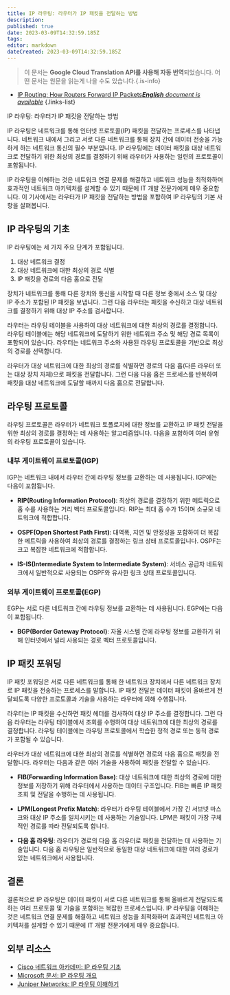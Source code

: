 ```yaml
---
title: IP 라우팅: 라우터가 IP 패킷을 전달하는 방법
description: 
published: true
date: 2023-03-09T14:32:59.185Z
tags: 
editor: markdown
dateCreated: 2023-03-09T14:32:59.185Z
---
```


> 이 문서는 **Google Cloud Translation API를 사용해 자동 번역**되었습니다.
어떤 문서는 원문을 읽는게 나을 수도 있습니다.{.is-info}



- [IP Routing: How Routers Forward IP Packets***English** document is available*](/en/Knowledge-base/Network/ip-routing-how-routers-forward-ip-packets)
{.links-list}

IP 라우팅: 라우터가 IP 패킷을 전달하는 방법

IP 라우팅은 네트워크를 통해 인터넷 프로토콜(IP) 패킷을 전달하는 프로세스를 나타냅니다. 네트워크 내에서 그리고 서로 다른 네트워크를 통해 장치 간에 데이터 전송을 가능하게 하는 네트워크 통신의 필수 부분입니다. IP 라우팅에는 데이터 패킷을 대상 네트워크로 전달하기 위한 최상의 경로를 결정하기 위해 라우터가 사용하는 일련의 프로토콜이 포함됩니다.

IP 라우팅을 이해하는 것은 네트워크 연결 문제를 해결하고 네트워크 성능을 최적화하며 효과적인 네트워크 아키텍처를 설계할 수 있기 때문에 IT 개발 전문가에게 매우 중요합니다. 이 기사에서는 라우터가 IP 패킷을 전달하는 방법을 포함하여 IP 라우팅의 기본 사항을 살펴봅니다.

## IP 라우팅의 기초

IP 라우팅에는 세 가지 주요 단계가 포함됩니다.

1. 대상 네트워크 결정
2. 대상 네트워크에 대한 최상의 경로 식별
3. IP 패킷을 경로의 다음 홉으로 전달

장치가 네트워크를 통해 다른 장치와 통신을 시작할 때 다른 정보 중에서 소스 및 대상 IP 주소가 포함된 IP 패킷을 보냅니다. 그런 다음 라우터는 패킷을 수신하고 대상 네트워크를 결정하기 위해 대상 IP 주소를 검사합니다.

라우터는 라우팅 테이블을 사용하여 대상 네트워크에 대한 최상의 경로를 결정합니다. 라우팅 테이블에는 해당 네트워크에 도달하기 위한 네트워크 주소 및 해당 경로 목록이 포함되어 있습니다. 라우터는 네트워크 주소와 사용된 라우팅 프로토콜을 기반으로 최상의 경로를 선택합니다.

라우터가 대상 네트워크에 대한 최상의 경로를 식별하면 경로의 다음 홉(다른 라우터 또는 대상 장치 자체)으로 패킷을 전달합니다. 그런 다음 다음 홉은 프로세스를 반복하여 패킷을 대상 네트워크에 도달할 때까지 다음 홉으로 전달합니다.

## 라우팅 프로토콜

라우팅 프로토콜은 라우터가 네트워크 토폴로지에 대한 정보를 교환하고 IP 패킷 전달을 위한 최상의 경로를 결정하는 데 사용하는 알고리즘입니다. 다음을 포함하여 여러 유형의 라우팅 프로토콜이 있습니다.

### 내부 게이트웨이 프로토콜(IGP)

IGP는 네트워크 내에서 라우터 간에 라우팅 정보를 교환하는 데 사용됩니다. IGP에는 다음이 포함됩니다.

- **RIP(Routing Information Protocol)**: 최상의 경로를 결정하기 위한 메트릭으로 홉 수를 사용하는 거리 벡터 프로토콜입니다. RIP는 최대 홉 수가 15이며 소규모 네트워크에 적합합니다.

- **OSPF(Open Shortest Path First)**: 대역폭, 지연 및 안정성을 포함하여 더 복잡한 메트릭을 사용하여 최상의 경로를 결정하는 링크 상태 프로토콜입니다. OSPF는 크고 복잡한 네트워크에 적합합니다.

- **IS-IS(Intermediate System to Intermediate System)**: 서비스 공급자 네트워크에서 일반적으로 사용되는 OSPF와 유사한 링크 상태 프로토콜입니다.

### 외부 게이트웨이 프로토콜(EGP)

EGP는 서로 다른 네트워크 간에 라우팅 정보를 교환하는 데 사용됩니다. EGP에는 다음이 포함됩니다.

- **BGP(Border Gateway Protocol)**: 자율 시스템 간에 라우팅 정보를 교환하기 위해 인터넷에서 널리 사용되는 경로 벡터 프로토콜입니다.

## IP 패킷 포워딩

IP 패킷 포워딩은 서로 다른 네트워크를 통해 한 네트워크 장치에서 다른 네트워크 장치로 IP 패킷을 전송하는 프로세스를 말합니다. IP 패킷 전달은 데이터 패킷이 올바르게 전달되도록 다양한 프로토콜과 기술을 사용하는 라우터에 의해 수행됩니다.

라우터는 IP 패킷을 수신하면 패킷 헤더를 검사하여 대상 IP 주소를 결정합니다. 그런 다음 라우터는 라우팅 테이블에서 조회를 수행하여 대상 네트워크에 대한 최상의 경로를 결정합니다. 라우팅 테이블에는 라우팅 프로토콜에서 학습한 정적 경로 또는 동적 경로가 포함될 수 있습니다.

라우터가 대상 네트워크에 대한 최상의 경로를 식별하면 경로의 다음 홉으로 패킷을 전달합니다. 라우터는 다음과 같은 여러 기술을 사용하여 패킷을 전달할 수 있습니다.

- **FIB(Forwarding Information Base)**: 대상 네트워크에 대한 최상의 경로에 대한 정보를 저장하기 위해 라우터에서 사용하는 데이터 구조입니다. FIB는 빠른 IP 패킷 조회 및 전달을 수행하는 데 사용됩니다.

- **LPM(Longest Prefix Match)**: 라우터가 라우팅 테이블에서 가장 긴 서브넷 마스크와 대상 IP 주소를 일치시키는 데 사용하는 기술입니다. LPM은 패킷이 가장 구체적인 경로를 따라 전달되도록 합니다.

- **다음 홉 라우팅**: 라우터가 경로의 다음 홉 라우터로 패킷을 전달하는 데 사용하는 기술입니다. 다음 홉 라우팅은 일반적으로 동일한 대상 네트워크에 대한 여러 경로가 있는 네트워크에서 사용됩니다.

## 결론

결론적으로 IP 라우팅은 데이터 패킷이 서로 다른 네트워크를 통해 올바르게 전달되도록 하는 여러 프로토콜 및 기술을 포함하는 복잡한 프로세스입니다. IP 라우팅을 이해하는 것은 네트워크 연결 문제를 해결하고 네트워크 성능을 최적화하며 효과적인 네트워크 아키텍처를 설계할 수 있기 때문에 IT 개발 전문가에게 매우 중요합니다.

## 외부 리소스

- [Cisco 네트워크 아카데미: IP 라우팅 기초](https://www.netacad.com/courses/networking/ip-routing-fundamentals)
- [Microsoft 문서: IP 라우팅 개요](https://docs.microsoft.com/en-us/windows-server/networking/technologies/ip-routing/ip-routing-overview)
- [Juniper Networks: IP 라우팅 이해하기](https://www.juniper.net/documentation/en_US/junos/topics/concept/ip-routing-understanding.html)